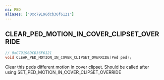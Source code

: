 ```yaml
---
ns: PED
aliases: ["0xc79196dcb36f6121"]
---
```

## CLEAR_PED_MOTION_IN_COVER_CLIPSET_OVERRIDE

```c
// 0xC79196DCB36F6121
void CLEAR_PED_MOTION_IN_COVER_CLIPSET_OVERRIDE(Ped ped);
```

Clear this peds different motion in cover clipset. Should be called after using SET_PED_MOTION_IN_COVER_CLIPSET_OVERRIDE

